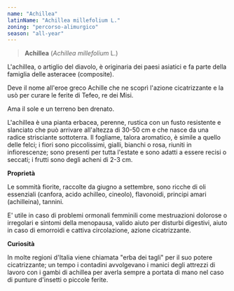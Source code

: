 ```yaml
---
name: "Achillea"
latinName: "Achillea millefolium L."
zoning: "percorso-alimurgico"
season: "all-year"
---
```


> **Achillea** (*Achillea millefolium* L.)

L'achillea, o artiglio del diavolo, è originaria dei paesi asiatici e fa
parte della famiglia delle asteracee (composite).

Deve il nome all'eroe greco Achille che ne scoprì l'azione cicatrizzante
e la usò per curare le ferite di Tefeo, re dei Misi.

Ama il sole e un terreno ben drenato.

L'achillea è una pianta erbacea, perenne, rustica con un fusto
resistente e slanciato che può arrivare all'altezza di 30-50 cm e che
nasce da una radice strisciante sottoterra. Il fogliame, talora
aromatico, è simile a quello delle felci; i fiori sono piccolissimi,
gialli, bianchi o rosa, riuniti in infiorescenze; sono presenti per
tutta l'estate e sono adatti a essere recisi o seccati; i frutti sono
degli acheni di 2-3 cm.

**Proprietà**

Le sommità fiorite, raccolte da giugno a settembre, sono ricche di oli
essenziali (canfora, acido achilleo, cineolo), flavonoidi, principi
amari (achilleina), tannini.

E' utile in caso di problemi ormonali femminili come mestruazioni
dolorose o irregolari e sintomi della menopausa, valido aiuto per
disturbi digestivi, aiuto in caso di emorroidi e cattiva circolazione,
azione cicatrizzante.

**Curiosità**

In molte regioni d'Italia viene chiamata "erba dei tagli" per il suo
potere cicatrizzante; un tempo i contadini avvolgevano i manici degli
attrezzi di lavoro con i gambi di achillea per averla sempre a portata
di mano nel caso di punture d'insetti o piccole ferite.
